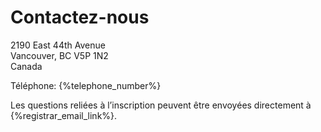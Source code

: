 # Contactez-nous

2190 East 44th Avenue  
Vancouver, BC  V5P 1N2  
Canada  

Téléphone: {%telephone_number%}

Les questions reliées à l’inscription peuvent être envoyées directement à {%registrar_email_link%}.